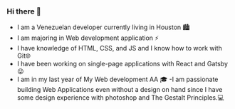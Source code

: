 ### Hi there 👋


- I am a Venezuelan developer currently living in Houston 🏙
- I am majoring in Web development application ⚡
- I have knowledge of HTML, CSS, and JS and I know how to work with Git🌐
- I have been working on single-page applications with React and Gatsby😜
- I am in my last year of My Web development AA 🎓
-I am passionate building Web Applications even without a design on hand since I have some design experience with photoshop and The Gestalt Principles.💻
<!--
**wilcodes/wilcodes** is a ✨ _special_ ✨ repository because its `README.md` (this file) appears on your GitHub profile.

Here are some ideas to get you started:

- 🔭 I’m currently working on ...
- 🌱 I’m currently learning ...
- 👯 I’m looking to collaborate on ...
- 🤔 I’m looking for help with ...
- 💬 Ask me about ...
- 📫 How to reach me: ...
- 😄 Pronouns: ...
- ⚡ Fun fact: ...
-->
